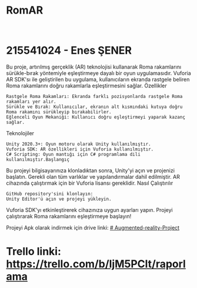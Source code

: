 ﻿# RomAR
﻿
# 215541024 - Enes ŞENER
 

Bu proje, artırılmış gerçeklik (AR) teknolojisi kullanarak Roma rakamlarını sürükle-bırak yöntemiyle eşleştirmeye dayalı bir oyun uygulamasıdır. Vuforia AR SDK'sı ile geliştirilen bu uygulama, kullanıcıların ekranda rastgele beliren Roma rakamlarını doğru rakamlarla eşleştirmesini sağlar.
Özellikler

    Rastgele Roma Rakamları: Ekranda farklı pozisyonlarda rastgele Roma rakamları yer alır.
    Sürükle ve Bırak: Kullanıcılar, ekranın alt kısmındaki kutuya doğru Roma rakamını sürükleyip bırakabilirler.
    Eğlenceli Oyun Mekaniği: Kullanıcı doğru eşleştirmeyi yaparak kazanç sağlar.

Teknolojiler

    Unity 2020.3+: Oyun motoru olarak Unity kullanılmıştır.
    Vuforia SDK: AR özellikleri için Vuforia kullanılmıştır.
    C# Scripting: Oyun mantığı için C# programlama dili kullanılmıştır.Başlangıç

Bu projeyi bilgisayarınıza klonladıktan sonra, Unity'yi açın ve projenizi başlatın. Gerekli olan tüm varlıklar ve yapılandırmalar dahil edilmiştir. AR cihazında çalıştırmak için bir Vuforia lisansı gereklidir.
Nasıl Çalıştırılır

    GitHub repository'sini klonlayın:
    Unity Editor'ü açın ve projeyi yükleyin.
Vuforia SDK'yı etkinleştirerek cihazınıza uygun ayarları yapın.
Projeyi çalıştırarak Roma rakamlarını eşleştirmeye başlayın!

Projeyi Apk olarak indirmek için drive linki:
[# Augmented-reality-Project](https://drive.google.com/file/d/1dNnYIEalBQD4pvucpN-t8wuduy2OVA3o/view?usp=sharing)

# Trello linki: https://trello.com/b/IjM5PClt/raporlama
